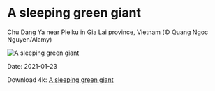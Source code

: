# A sleeping green giant

Chu Dang Ya near Pleiku in Gia Lai province, Vietnam (© Quang Ngoc Nguyen/Alamy)

![A sleeping green giant](https://bing.com/th?id=OHR.ChuDangYa_EN-US5293170065_UHD.jpg&rf=LaDigue_UHD.jpg&pid=hp&w=1024&h=576)

Date: 2021-01-23

Download 4k: [A sleeping green giant](https://bing.com/th?id=OHR.ChuDangYa_EN-US5293170065_UHD.jpg&rf=LaDigue_UHD.jpg&pid=hp&w=3840&h=2160)

